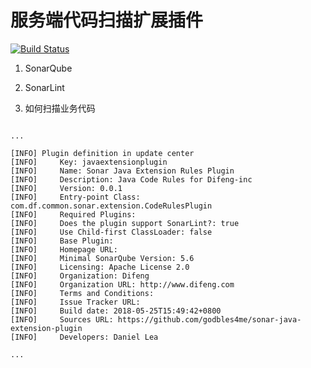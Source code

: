 # 服务端代码扫描扩展插件

[![Build Status](https://travis-ci.org/godbles4me/sonar-java-extension-plugin.svg?branch=master)](https://travis-ci.org/godbles4me/sonar-java-extension-plugin)


1. SonarQube


2. SonarLint


3. 如何扫描业务代码



```

...

[INFO] Plugin definition in update center
[INFO]     Key: javaextensionplugin
[INFO]     Name: Sonar Java Extension Rules Plugin
[INFO]     Description: Java Code Rules for Difeng-inc
[INFO]     Version: 0.0.1
[INFO]     Entry-point Class: com.df.common.sonar.extension.CodeRulesPlugin
[INFO]     Required Plugins: 
[INFO]     Does the plugin support SonarLint?: true
[INFO]     Use Child-first ClassLoader: false
[INFO]     Base Plugin: 
[INFO]     Homepage URL: 
[INFO]     Minimal SonarQube Version: 5.6
[INFO]     Licensing: Apache License 2.0
[INFO]     Organization: Difeng
[INFO]     Organization URL: http://www.difeng.com
[INFO]     Terms and Conditions: 
[INFO]     Issue Tracker URL: 
[INFO]     Build date: 2018-05-25T15:49:42+0800
[INFO]     Sources URL: https://github.com/godbles4me/sonar-java-extension-plugin
[INFO]     Developers: Daniel Lea

...

```
